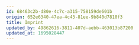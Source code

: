 ```yaml
---
id: 68463c2b-d80e-4c7c-a315-758159de601b
origin: 652e6340-47ea-4c43-81ee-9b840d7810f3
title: Imprint
updated_by: 49862616-3811-407d-aebb-463013b87200
updated_at: 1695028447
---
```

